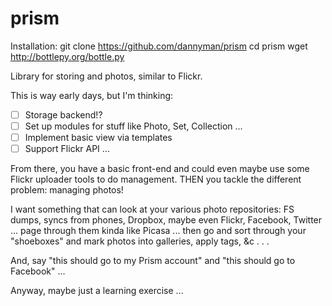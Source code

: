 prism
=====

Installation:
 git clone https://github.com/dannyman/prism
 cd prism
 wget http://bottlepy.org/bottle.py

Library for storing and photos, similar to Flickr.

This is way early days, but I'm thinking:
- [ ] Storage backend!?
- [ ] Set up modules for stuff like Photo, Set, Collection ...
- [ ] Implement basic view via templates
- [ ] Support Flickr API ...

From there, you have a basic front-end and could even maybe use some
Flickr uploader tools to do management.  THEN you tackle the different
problem: managing photos!

I want something that can look at your various photo repositories: FS
dumps, syncs from phones, Dropbox, maybe even Flickr, Facebook, Twitter
... page through them kinda like Picasa ... then go and sort through
your "shoeboxes" and mark photos into galleries, apply tags, &c . . .

And, say "this should go to my Prism account" and "this should go to
Facebook" ...

Anyway, maybe just a learning exercise ...
